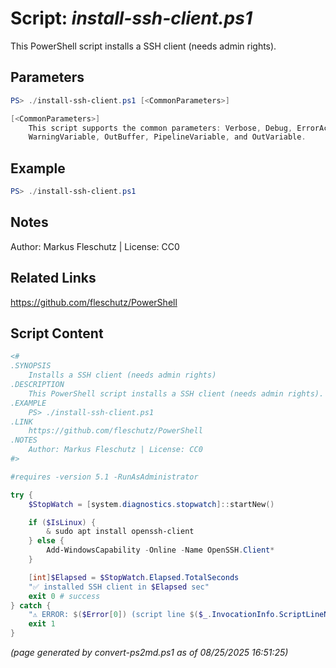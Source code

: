 Script: *install-ssh-client.ps1*
========================

This PowerShell script installs a SSH client (needs admin rights).

Parameters
----------
```powershell
PS> ./install-ssh-client.ps1 [<CommonParameters>]

[<CommonParameters>]
    This script supports the common parameters: Verbose, Debug, ErrorAction, ErrorVariable, WarningAction, 
    WarningVariable, OutBuffer, PipelineVariable, and OutVariable.
```

Example
-------
```powershell
PS> ./install-ssh-client.ps1

```

Notes
-----
Author: Markus Fleschutz | License: CC0

Related Links
-------------
https://github.com/fleschutz/PowerShell

Script Content
--------------
```powershell
<#
.SYNOPSIS
	Installs a SSH client (needs admin rights)
.DESCRIPTION
	This PowerShell script installs a SSH client (needs admin rights).
.EXAMPLE
	PS> ./install-ssh-client.ps1
.LINK
	https://github.com/fleschutz/PowerShell
.NOTES
	Author: Markus Fleschutz | License: CC0
#>

#requires -version 5.1 -RunAsAdministrator

try {
	$StopWatch = [system.diagnostics.stopwatch]::startNew()

	if ($IsLinux) {
		& sudo apt install openssh-client
	} else {
		Add-WindowsCapability -Online -Name OpenSSH.Client*
	}

	[int]$Elapsed = $StopWatch.Elapsed.TotalSeconds
	"✅ installed SSH client in $Elapsed sec"
	exit 0 # success
} catch {
	"⚠️ ERROR: $($Error[0]) (script line $($_.InvocationInfo.ScriptLineNumber))"
	exit 1
}
```

*(page generated by convert-ps2md.ps1 as of 08/25/2025 16:51:25)*
